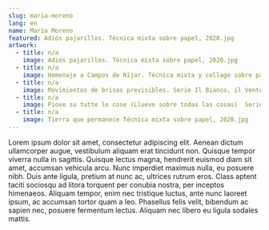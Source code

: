 ```yaml
---
slug: maria-moreno
lang: en
name: María Moreno
featured: Adiós pajarillos. Técnica mixta sobre papel, 2020.jpg
artwork:
  - title: n/a
    image: Adiós pajarillos. Técnica mixta sobre papel, 2020.jpg
  - title: n/a
    image: Homenaje a Campos de Níjar. Técnica mixta y collage sobre papel.jpg
  - title: n/a
    image: Movimientos de brisas previsibles. Serie Il Bianco, il Vento e il Vuoto.  Técnica mixta sobre papel.jpg
  - title: n/a
    image: Piove su tutte le cose (Llueve sobre todas las cosas)  Serie Sobre el viento y otros cuentos.  Técnica mixta  sobre papel.jpg
  - title: n/a
    image: Tierra que permanece Técnica mixta sobre papel, 2020.jpg
---
```


Lorem ipsum dolor sit amet, consectetur adipiscing elit. Aenean dictum
ullamcorper augue, vestibulum aliquam erat tincidunt non. Quisque tempor viverra
nulla in sagittis. Quisque lectus magna, hendrerit euismod diam sit amet,
accumsan vehicula arcu. Nunc imperdiet maximus nulla, eu posuere nibh. Duis ante
ligula, pretium at nunc ac, ultrices rutrum eros. Class aptent taciti sociosqu
ad litora torquent per conubia nostra, per inceptos himenaeos. Aliquam tempor,
enim nec tristique luctus, ante nunc laoreet ipsum, ac accumsan tortor quam a
leo. Phasellus felis velit, bibendum ac sapien nec, posuere fermentum lectus.
Aliquam nec libero eu ligula sodales mattis.

